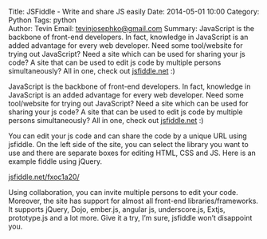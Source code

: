 Title: JSFiddle - Write and share JS easily
Date: 2014-05-01 10:00 
Category: Python 
Tags: python  
Author: Tevin
Email:	 tevinjosephko@gmail.com
Summary: JavaScript is the backbone of front-end developers. In fact, knowledge in JavaScript is an added advantage for every web developer. Need some tool/website for trying out JavaScript? Need a site which can be used for sharing your js code? A site that can be used to edit js code by multiple persons simultaneously? All in one, check out [jsfiddle.net](http://jsfiddle.net) :)

JavaScript is the backbone of front-end developers. In fact, knowledge in JavaScript is an added advantage for every web developer. Need some tool/website for trying out JavaScript? Need a site which can be used for sharing your js code? A site that can be used to edit js code by multiple persons simultaneously? All in one, check out [jsfiddle.net](http://jsfiddle.net) :)

You can edit your js code and can share the code by a unique URL using jsfiddle. On the left side of the site, you can select the library you want to use and there are separate boxes for editing HTML, CSS and JS. Here is an example fiddle using jQuery.

[jsfiddle.net/fxoc1a20/](http://jsfiddle.net/fxoc1a20/)

Using collaboration, you can invite multiple persons to edit your code. Moreover, the site has support for almost all front-end libraries/frameworks. It supports jQuery, Dojo, ember.js, angular js, underscore.js, Extjs, prototype.js and a lot more. Give it a try, I’m sure, jsfiddle won’t disappoint you. 